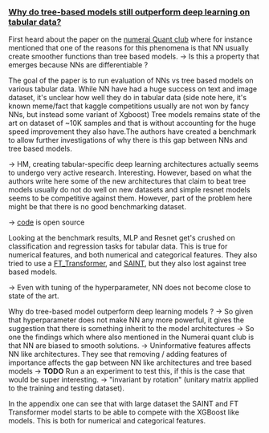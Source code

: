 ### [Why do tree-based models still outperform deep learning on tabular data?](https://arxiv.org/pdf/2207.08815.pdf)

First heard about the paper on the [numerai Quant club](https://www.youtube.com/watch?v=w8Y7hY05z7k) where for instance mentioned that one of the reasons for this phenomena is that NN usually create smoother functions than tree based models.
-> Is this a property that emerges because NNs are differentiable ? 

The goal of the paper is to run evaluation of NNs vs tree based models on various tabular data. While NN have had a huge success on text and image dataset, it's unclear how well they do in tabular data (side note here, it's known meme/fact that kaggle competitions usually are not won by fancy NNs, but instead some variant of Xgboost)
Tree models remains state of the art on dataset of ~10K samples and that is without accounting for the huge speed improvement they also have.The authors have created a benchmark to allow further investigations of why there is this gap between NNs and tree based models.

-> HM, creating tabular-specific deep learning architectures actually seems to undergo very active research. Interesting. However, based on what the authors write here some of the new architectures that claim to beat tree models usually do not do well on new datasets and simple resnet models seems to be competitive against them. However, part of the problem here might be that there is no good benchmarking dataset.

-> [code](https://github.com/LeoGrin/tabular-benchmark) is open source

Looking at the benchmark results, MLP and Resnet get's crushed on classification and regression tasks for tabular data. This is true for numerical features, and both numerical and categorical features.
They also tried to use a [FT_Transformer](https://paperswithcode.com/method/ft-transformer), and [SAINT](https://paperswithcode.com/method/saint), but they also lost against tree based models.

-> Even with tuning of the hyperparameter, NN does not become close to state of the art. 

Why do tree-based model outperform deep learning models ? 
-> So given that hyperparameter does not make NN any more powerful, it gives the suggestion that there is something inherit to the model architectures
-> So one the findings which where also mentioned in the Numerai quant club is that NN are biased to smooth solutions. 
-> Uninformative features affects NN like architectures. They see that removing / adding features of  importance affects the gap between NN like architectures and tree based models
    -> **TODO** Run a an experiment to test this, if this is the case that would be super interesting.
-> "invariant by rotation" (unitary matrix applied to the training and testing dataset). 

In the appendix one can see that with large dataset the SAINT and FT Transformer model starts to be able to compete with the XGBoost like models. This is both for numerical and categorical features. 




